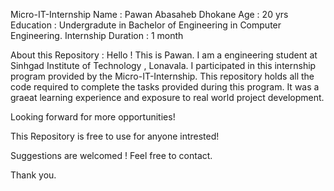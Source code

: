 Micro-IT-Internship
Name : Pawan Abasaheb Dhokane
Age : 20 yrs
Education : Undergradute in Bachelor of Engineering in Computer Engineering.
Internship Duration : 1 month

About this Repository :
Hello !
This is Pawan. I am a engineering student at Sinhgad Institute of Technology , Lonavala. I participated in this internship program provided by the Micro-IT-Internship.
This repository holds all the code required to complete the tasks provided during this program. It was a graeat learning experience and exposure to real world project development. 

Looking forward for more opportunities!

This Repository is free to use for anyone intrested!

Suggestions are welcomed ! Feel free to contact.

Thank you.
